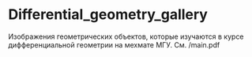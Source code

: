 # Differential_geometry_gallery
Изображения геометрических объектов, которые изучаются в курсе дифференциальной геометрии на мехмате МГУ. См. /main.pdf
